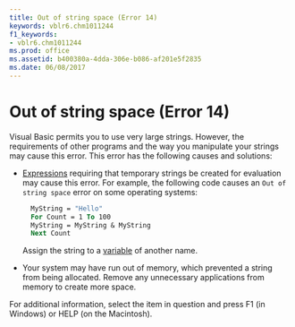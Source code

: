 ```yaml
---
title: Out of string space (Error 14)
keywords: vblr6.chm1011244
f1_keywords:
- vblr6.chm1011244
ms.prod: office
ms.assetid: b400380a-4dda-306e-b086-af201e5f2835
ms.date: 06/08/2017
---
```



# Out of string space (Error 14)

Visual Basic permits you to use very large strings. However, the requirements of other programs and the way you manipulate your strings may cause this error. This error has the following causes and solutions:

- [Expressions](../../Glossary/vbe-glossary.md) requiring that temporary strings be created for evaluation may cause this error. For example, the following code causes an `Out of string space` error on some operating systems:
    
  ```vb
    MyString = "Hello" 
    For Count = 1 To 100 
    MyString = MyString & MyString 
    Next Count 
  ```

  Assign the string to a [variable](../../Glossary/vbe-glossary.md) of another name.
    
- Your system may have run out of memory, which prevented a string from being allocated. Remove any unnecessary applications from memory to create more space.
    

For additional information, select the item in question and press F1 (in Windows) or HELP (on the Macintosh).


